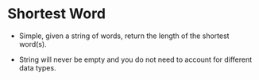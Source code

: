﻿# Shortest Word

- Simple, given a string of words, return the length of the shortest word(s).

- String will never be empty and you do not need to account for different data types.
